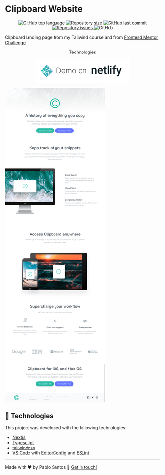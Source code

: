 # Clipboard Website

<p align="center">
  <img alt="GitHub top language" src="https://img.shields.io/github/languages/top/pablonatan/clipboard.svg">

  <img alt="Repository size" src="https://img.shields.io/github/repo-size/pablonatan/clipboard.svg">
  <a href="https://github.com/pablonatan/clipboard/commits/main">
    <img alt="GitHub last commit" src="https://img.shields.io/github/last-commit/pablonatan/clipboard.svg">
  </a>

  <a href="https://github.com/pablonatan/clipboard/issues">
    <img alt="Repository issues" src="https://img.shields.io/github/issues/pablonatan/clipboard.svg">
  </a>

  <img alt="GitHub" src="https://img.shields.io/github/license/pablonatan/clipboard.svg">
</p>

Clipboard landing page from my Tailwind course and from [Frontend Mentor Challenge](https://www.frontendmentor.io/challenges/clipboard-landing-page-5cc9bccd6c4c91111378ecb9)

<p align="center">
  <a href="#rocket-technologies">Technologies</a>
</p>

<p align="center">
  <a href="https://phenomenal-squirrel-ff25bf.netlify.app/" target="__blank">
    <img alt="Demo on Netlify" src="https://raw.githubusercontent.com/PabloNatan/tailwind-landing-page/main/public/button.png">
  </a>
</p>

![Alt text](images/clipboard.png)

## :rocket: Technologies

This project was developed with the following technologies:

- [Nextjs](https://nextjs.org/)
- [Typescript][ts]
- [tailwindcss](https://tailwindcss.com/)
- [VS Code][vscode] with [EditorConfig][vceditconfig] and [ESLint][vceslint]

---

Made with ♥ by Pablo Santos :wave: [Get in touch!](https://www.linkedin.com/in/pablo-santos-a241b621b/)

[ts]: https://www.typescriptlang.org
[vscode]: https://code.visualstudio.com/
[yarn]: https://yarnpkg.com/
[vceditconfig]: https://marketplace.visualstudio.com/items?itemName=EditorConfig.EditorConfig
[vceslint]: https://marketplace.visualstudio.com/items?itemName=dbaeumer.vscode-eslint
